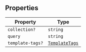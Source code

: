 ## Properties

| Property | Type |
| ------ | ------ |
| <a id="collection"></a> `collection?` | `string` |
| <a id="query"></a> `query` | `string` |
| <a id="template-tags"></a> `template-tags?` | [`TemplateTags`](../type-aliases/TemplateTags.md) |
